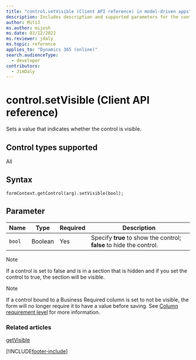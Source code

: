 ```yaml
---
title: "control.setVisible (Client API reference) in model-driven apps"
description: Includes description and supported parameters for the control.setVisible method.
author: MitiJ
ms.author: mijosh
ms.date: 03/12/2022
ms.reviewer: jdaly
ms.topic: reference
applies_to: "Dynamics 365 (online)"
search.audienceType: 
  - developer
contributors:
  - JimDaly
---
```

# control.setVisible (Client API reference)

Sets a value that indicates whether the control is visible. 

## Control types supported

All

## Syntax

`formContext.getControl(arg).setVisible(bool);`

## Parameter

|Name|Type|Required|Description|
|----|----|----|----|
|`bool`|Boolean|Yes|Specify **true** to show the control; **false** to hide the control.|

>[!NOTE]
> If a control is set to false and is in a section that is hidden and if you set the control to true, the section will be visible.

>[!NOTE]
> If a control bound to a Business Required column is set to not be visible, the form will no longer require it to have a value before saving. See [Column requirement level](../../../../data-platform/entity-attribute-metadata.md#column-requirement-level) for more information.

### Related articles

[getVisible](getVisible.md)


[!INCLUDE[footer-include](../../../../../includes/footer-banner.md)]
